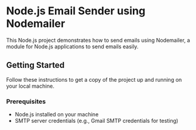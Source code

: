 # Node.js Email Sender using Nodemailer

This Node.js project demonstrates how to send emails using Nodemailer, a module for Node.js applications to send emails easily.

## Getting Started

Follow these instructions to get a copy of the project up and running on your local machine.

### Prerequisites

- Node.js installed on your machine
- SMTP server credentials (e.g., Gmail SMTP credentials for testing)
